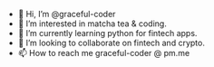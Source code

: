 - 👋 Hi, I’m @graceful-coder
- 👀 I’m interested in matcha tea & coding.
- 🌱 I’m currently learning python for fintech apps.
- 💞️ I’m looking to collaborate on fintech and crypto.
- 📫 How to reach me graceful-coder @ pm.me

<!---
graceful-coder/graceful-coder is a ✨ special ✨ repository because its `README.md` (this file) appears on your GitHub profile.
You can click the Preview link to take a look at your changes.
--->
